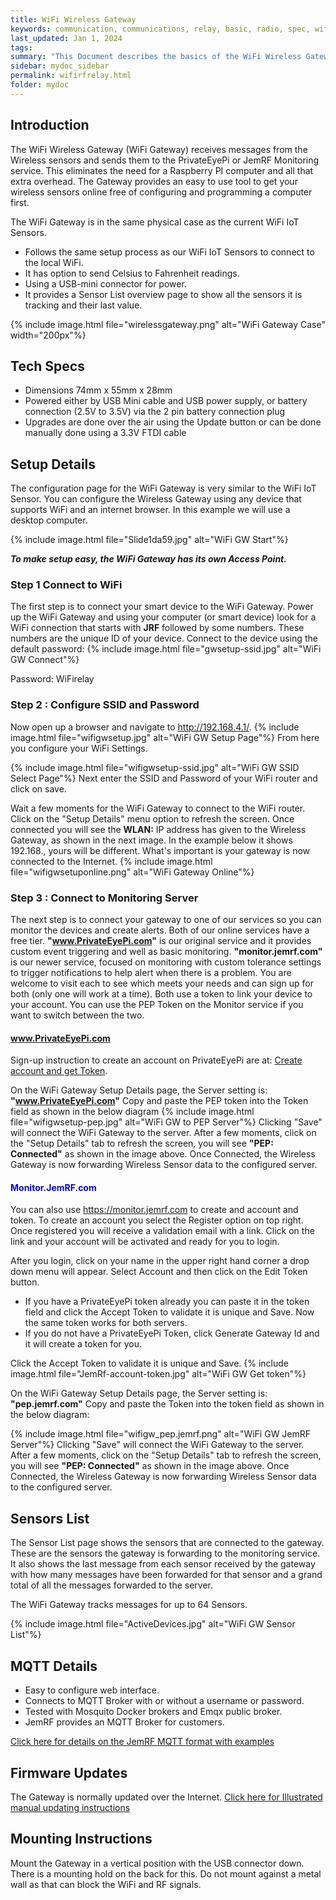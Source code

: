 ```yaml
---
title: WiFi Wireless Gateway
keywords: communication, communications, relay, basic, radio, spec, wifi, sensor
last_updated: Jan 1, 2024
tags:
summary: "This Document describes the basics of the WiFi Wireless Gateway"
sidebar: mydoc_sidebar
permalink: wifirfrelay.html
folder: mydoc
---
```

## Introduction
The WiFi Wireless Gateway (WiFi Gateway) receives messages from the Wireless sensors and sends them to the PrivateEyePi or JemRF Monitoring service. This eliminates the need for a Raspberry PI computer and all that extra overhead. The Gateway provides an easy to use tool to get your wireless sensors online free of configuring and programming a computer first.<br />

The WiFi Gateway is in the same physical case as the current WiFi IoT Sensors.
 * Follows the same setup process as our WiFi IoT Sensors to connect to the local WiFi.
 * It has option to send Celsius to Fahrenheit readings.
 * Using a USB-mini connector for power.
 * It provides a Sensor List overview page to show all the sensors it is tracking and their last value.

{% include image.html file="wirelessgateway.png" alt="WiFi Gateway Case" width="200px"%}

## Tech Specs
* Dimensions 74mm x 55mm x 28mm
* Powered either by USB Mini cable and USB power supply, or battery connection (2.5V to 3.5V) via the 2 pin battery connection plug
* Upgrades are done over the air using the Update button or can be done manually done using a 3.3V FTDI cable


## Setup Details
The configuration page for the WiFi Gateway is very similar to the WiFi IoT Sensor.
You can configure the Wireless Gateway using any device that supports WiFi and an internet browser. In this example we will use a desktop computer.

{% include image.html file="Slide1da59.jpg" alt="WiFi GW Start"%}


***To make setup easy, the WiFi Gateway has its own Access Point.***

### Step 1 Connect to WiFi

The first step is to connect your smart device to the WiFi Gateway. Power up the WiFi Gateway and using your computer (or smart device) look for a WiFi connection that starts with **JRF** followed by some numbers. These numbers are the unique ID of your device. Connect to the device using the default password:
{% include image.html file="gwsetup-ssid.jpg" alt="WiFi GW Connect"%}


Password: WiFirelay

### Step 2 : Configure SSID and Password
Now open up a browser  and navigate to http://192.168.4.1/.
{% include image.html file="wifigwsetup.jpg" alt="WiFi GW Setup Page"%}
From here you configure your WiFi Settings.

{% include image.html file="wifigwsetup-ssid.jpg" alt="WiFi GW SSID Select Page"%}
Next enter the SSID and Password of your WiFi router and click on save.

Wait a few moments for the WiFi Gateway to connect to the WiFi router. Click on the "Setup Details" menu option to refresh the screen. Once connected you will see the **WLAN:** IP address has given to the Wireless Gateway, as shown in the next image. In the example below it shows 192.168., yours will be different. What's important is your gateway is now connected to the Internet.
{% include image.html file="wifigwsetuponline.png" alt="WiFi Gateway Online"%}

### Step 3 : Connect to Monitoring Server
The next step is to connect your gateway to one of our services so you can monitor the devices and create alerts.  Both of our online services have a free tier.
**"www.PrivateEyePi.com"** is our original service and it provides custom event triggering and well as basic monitoring.
**"monitor.jemrf.com"** is our newer service, focused on monitoring with custom tolerance settings to trigger notifications to help alert when there is a problem.  You are welcome to visit each to see which meets your needs and can sign up for both (only one will work at a time). Both use a token to link your device to your account. You can use the PEP Token on the Monitor service if you want to switch between the two.

#### <span style="color:blue">www.PrivateEyePi.com</span>
Sign-up instruction to create an account on PrivateEyePi are at: [Create account and get Token](pepregister.html).

On the WiFi Gateway Setup Details page, the Server setting is: **"www.PrivateEyePi.com"**
Copy and paste the PEP token into the Token field as shown in the below diagram
{% include image.html file="wifigwsetup-pep.jpg" alt="WiFi GW to PEP Server"%}
Clicking "Save" will connect the WiFi Gateway to the server.  After a few moments, click on the "Setup Details" tab to refresh the screen, you will see **"PEP: Connected"** as shown in the image above. Once Connected, the Wireless Gateway is now forwarding Wireless Sensor data to the configured server.

#### <span style="color:blue">Monitor.JemRF.com</span>
 You can also use https://monitor.jemrf.com to create and account and token.
 To create an account you select the Register option on top right. Once registered you will receive a validation email with a link. Click on the link and your account will be activated and ready for you to login.

 After you login, click on your name in the upper right hand corner a drop down menu will appear. Select Account and then click on the Edit Token button.
 * If you have a PrivateEyePi token already you can paste it in the token field and click the Accept Token to validate it is unique and Save. Now the same token works for both servers.
 * If you do not have a PrivateEyePi Token, click Generate Gateway Id and it will create a token for you.

 Click the Accept Token to validate it is unique and Save.
{% include image.html file="JemRf-account-token.jpg" alt="WiFi GW Get token"%}

On the WiFi Gateway Setup Details page, the Server setting is: **"pep.jemrf.com"**
 Copy and paste the Token into the token field as shown in the below diagram:

{% include image.html file="wifigw_pep.jemrf.png" alt="WiFi GW JemRF Server"%}
Clicking "Save" will connect the WiFi Gateway to the server.  After a few moments, click on the "Setup Details" tab to refresh the screen, you will see **"PEP: Connected"** as shown in the image above. Once Connected, the Wireless Gateway is now forwarding Wireless Sensor data to the configured server.

## Sensors List
The Sensor List page shows the sensors that are connected to the gateway. These are the sensors the gateway is forwarding to the monitoring service. It also shows the last message from each sensor received by the gateway with how many messages have been forwarded for that sensor and a grand total of all the messages forwarded to the server.

The WiFi Gateway tracks messages for up to 64 Sensors.

{% include image.html file="ActiveDevices.jpg" alt="WiFi GW Sensor List"%}

## MQTT Details
* Easy to configure web interface.
* Connects to MQTT Broker with or without a username or password.
* Tested with Mosquito Docker brokers and Emqx public broker.
* JemRF provides an MQTT Broker for customers.

[Click here for details on the JemRF MQTT format with examples](gatewaymqtt.html)

## Firmware Updates
The Gateway is normally updated over the Internet.
[Click here for Illustrated manual updating instructions](wifi-gw-update.html)

## Mounting Instructions
Mount the Gateway in a vertical position with the USB connector down. There is a mounting hold on the back for this. Do not mount against a metal wall as that can block the WiFi and RF signals.

